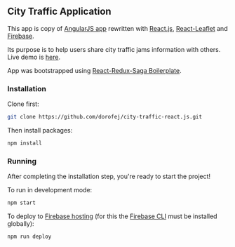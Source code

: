 ## City Traffic Application
This app is copy of [AngularJS app](https://github.com/fiWhy/City-Traffic) rewritten with [React.js](https://reactjs.org/), [React-Leaflet](https://github.com/PaulLeCam/react-leaflet) and [Firebase](https://firebase.google.com/).

Its purpose is to help users share city traffic jams information with others. Live demo is [here](https://city-traffic-reactjs.firebaseapp.com).

App was bootstrapped using [React-Redux-Saga Boilerplate](https://github.com/gilbarbara/react-redux-saga-boilerplate).

### Installation

Clone first:
```bash
git clone https://github.com/dorofej/city-traffic-react.js.git
```

Then install packages:
```bash
npm install
```

### Running

After completing the installation step, you're ready to start the project!

To run in development mode:
```bash
npm start
```

To deploy to [Firebase hosting](https://firebase.google.com/docs/hosting/) (for this the [Firebase CLI](https://firebase.google.com/docs/cli/) must be installed globally):
```bash
npm run deploy
```
